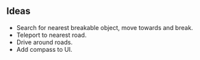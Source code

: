 ## Ideas

* Search for nearest breakable object, move towards and break.
* Teleport to nearest road.
* Drive around roads.
* Add compass to UI.
